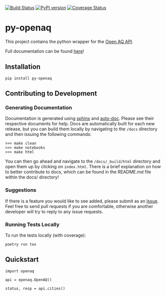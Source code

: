[![Build Status](https://travis-ci.org/dhhagan/py-openaq.svg?branch=master)](https://travis-ci.org/dhhagan/py-openaq)
[![PyPI version](https://badge.fury.io/py/py-openaq.svg)](https://badge.fury.io/py/py-openaq)
[![Coverage Status](https://coveralls.io/repos/dhhagan/py-openaq/badge.svg?branch=master&service=github)](https://coveralls.io/github/dhhagan/py-openaq?branch=master)

# py-openaq
This project contains the python wrapper for the [Open AQ API][1].

Full documentation can be found [here][2]!



## Installation

    pip install py-openaq

## Contributing to Development

### Generating Documentation

Documentation is generated using [sphinx][3] and [auto-doc][4]. Please see their respective documents for help. Docs are automatically built for each new release, but you can build them locally by navigating to the `/docs` directory and then issuing the following commands:

    >>> make clean
    >>> make notebooks
    >>> make html

You can then go ahead and navigate to the `/docs/_build/html` directory and open them up by clicking on `index.html`. There is a brief explanation on how to better contribute to docs, which can be found in the README.md file within the docs/ directory!

### Suggestions

If there is a feature you would like to see added, please submit as an [Issue][5].
Feel free to send pull requests if you are comfortable, otherwise another developer will try to reply to any issue requests.

### Running Tests Locally

To run the tests locally (with coverage):

    poetry run tox

## Quickstart

    import openaq

    api = openaq.OpenAQ()

    status, resp = api.cities()


[1]: https://docs.openaq.org/
[2]: http://dhhagan.github.io/py-openaq/index.html
[3]: http://www.sphinx-doc.org/en/stable/
[4]: http://www.sphinx-doc.org/en/stable/ext/autodoc.html
[5]: https://github.com/dhhagan/py-openaq/issues/new
